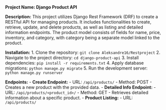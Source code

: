 **Project Name: Django Product API**

**Description:** This project utilizes Django Rest Framework (DRF) to create a RESTful API for managing products. It includes functionalities to create, retrieve, update, and delete products, as well as listing and detailed information endpoints. The product model consists of fields for name, price, inventory, and category, with category being a separate model linked to the product.

**Installation:** 1. Clone the repository: `git clone Aleksandre16/Restproject` 2. Navigate to the project directory: `cd django-product-api` 3. Install dependencies: `pip install -r requirements.txt` 4. Apply database migrations: `python manage.py migrate` 5. Run the development server: `python manage.py runserver`

**Endpoints:** - **Create Endpoint:** - URL: `/api/products/` - Method: POST - Creates a new product with the provided data. - **Detailed Info Endpoint:** - URL: `/api/products/<product_id>/` - Method: GET - Retrieves detailed information about a specific product. - **Product Listing:** - URL: `/api/products/`
